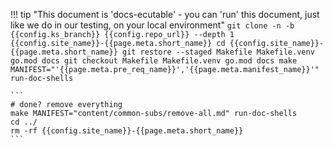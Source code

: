 <!--save-some-time-start-->
!!! tip "This document is 'docs-ecutable' - you can 'run' this document, just like we do in our testing, on your local environment"
    ```
    git clone -n -b {{config.ks_branch}} {{config.repo_url}} --depth 1 {{config.site_name}}-{{page.meta.short_name}}
    cd {{config.site_name}}-{{page.meta.short_name}}
    git restore --staged Makefile Makefile.venv go.mod docs
    git checkout Makefile Makefile.venv go.mod docs
    make MANIFEST="'{{page.meta.pre_req_name}}','{{page.meta.manifest_name}}'" run-doc-shells
    ```

    ```
    # done? remove everything  
    make MANIFEST="content/common-subs/remove-all.md" run-doc-shells
    cd ../
    rm -rf {{config.site_name}}-{{page.meta.short_name}}
    ```
<!--save-some-time-end-->